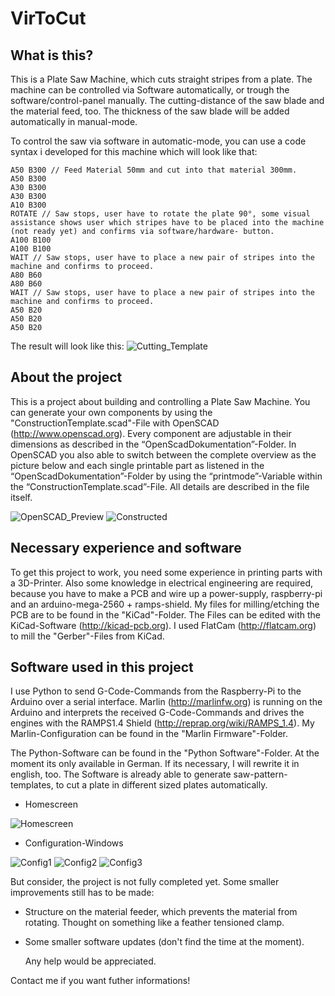 # VirToCut
## What is this?
This is a Plate Saw Machine, which cuts straight stripes from a plate. The machine can be controlled via Software automatically, or trough the software/control-panel manually. The cutting-distance of the saw blade and the material feed, too. The thickness of the saw blade will be added automatically in manual-mode.

To control the saw via software in automatic-mode, you can use a code syntax i developed for this machine which will look like that:
```
A50 B300 // Feed Material 50mm and cut into that material 300mm.
A50 B300
A30 B300
A30 B300
A10 B300
ROTATE // Saw stops, user have to rotate the plate 90°, some visual assistance shows user which stripes have to be placed into the machine (not ready yet) and confirms via software/hardware- button.
A100 B100
A100 B100
WAIT // Saw stops, user have to place a new pair of stripes into the machine and confirms to proceed.
A80 B60
A80 B60
WAIT // Saw stops, user have to place a new pair of stripes into the machine and confirms to proceed.
A50 B20
A50 B20
A50 B20
```
The result will look like this:
![Cutting_Template](https://github.com/VirToReal/VirToCut/blob/master/Images/Cutting_Template.png)

## About the project
This is a project about building and controlling a Plate Saw Machine. You can generate your own components by using the "ConstructionTemplate.scad"-File with OpenSCAD (http://www.openscad.org). Every component are adjustable in their dimensions as described in the “OpenScadDokumentation”-Folder. In OpenSCAD you also able to switch between the complete overview as the picture below and each single printable part as listened in the “OpenScadDokumentation”-Folder by using the “printmode”-Variable within the “ConstructionTemplate.scad”-File. All details are described in the file itself. 

![OpenSCAD_Preview](https://github.com/VirToReal/VirToCut/blob/master/Images/PlateSawMachine_Transp.png)
![Constructed](https://github.com/VirToReal/VirToCut/blob/master/Images/PlateSawMachine_Contructed.png)

## Necessary experience and software
To get this project to work, you need some experience in printing parts with a 3D-Printer. Also some knowledge in electrical engineering are required, because you have to make a PCB and wire up a power-supply, raspberry-pi and an arduino-mega-2560 + ramps-shield. My files for milling/etching the PCB are to be found in the "KiCad"-Folder. The Files can be edited with the KiCad-Software (http://kicad-pcb.org). I used FlatCam (http://flatcam.org) to mill the "Gerber"-Files from KiCad.

## Software used in this project
I use Python to send G-Code-Commands from the Raspberry-Pi to the Arduino over a serial interface. Marlin (http://marlinfw.org) is running on the Arduino and interprets the received G-Code-Commands and drives the engines with the RAMPS1.4 Shield (http://reprap.org/wiki/RAMPS_1.4). My Marlin-Configuration can be found in the "Marlin Firmware"-Folder. 

The Python-Software can be found in the "Python Software"-Folder. At the moment its only available in German. If its necessary, I will rewrite it in english, too. The Software is already able to generate saw-pattern-templates, to cut a plate in different sized plates automatically. 

- Homescreen

![Homescreen](https://github.com/VirToReal/VirToCut/blob/master/Images/PythonSoftware_Homescreen.png)

- Configuration-Windows

![Config1](https://github.com/VirToReal/VirToCut/blob/master/Images/PythonSoftware_Config_1.png)
![Config2](https://github.com/VirToReal/VirToCut/blob/master/Images/PythonSoftware_Config_2.png)
![Config3](https://github.com/VirToReal/VirToCut/blob/master/Images/PythonSoftware_Config_3.png)

But consider, the project is not fully completed yet. Some smaller improvements still has to be made:
- Structure on the material feeder, which prevents the material from rotating. Thought on something like a feather tensioned clamp. 
- Some smaller software updates (don't find the time at the moment). 

  Any help would be appreciated.

Contact me if you want futher informations!
